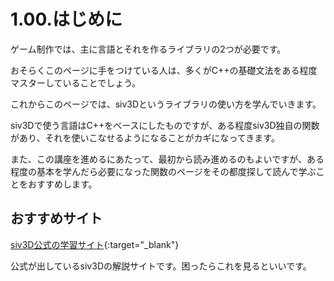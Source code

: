 # 1.00.はじめに

ゲーム制作では、主に言語とそれを作るライブラリの2つが必要です。

おそらくこのページに手をつけている人は、多くがC++の基礎文法をある程度マスターしていることでしょう。

これからこのページでは、siv3Dというライブラリの使い方を学んでいきます。

siv3Dで使う言語はC++をベースにしたものですが、ある程度siv3D独自の関数があり、それを使いこなせるようになることがカギになってきます。

また、この講座を進めるにあたって、最初から読み進めるのもよいですが、ある程度の基本を学んだら必要になった関数のページをその都度探して読んで学ぶことをおすすめします。

## おすすめサイト

[siv3D公式の学習サイト](https://siv3d.github.io/ja-jp/){:target="_blank"}

公式が出しているsiv3Dの解説サイトです。困ったらこれを見るといいです。
